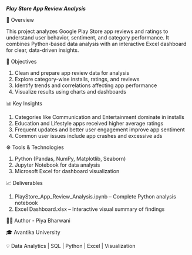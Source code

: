 ***Play Store App Review Analysis***

📘 Overview

This project analyzes Google Play Store app reviews and ratings to understand user behavior, sentiment, and category performance. It combines Python-based data analysis with an interactive Excel dashboard for clear, data-driven insights.

🎯 Objectives
1. Clean and prepare app review data for analysis
2. Explore category-wise installs, ratings, and reviews
3. Identify trends and correlations affecting app performance
4. Visualize results using charts and dashboards

📊 Key Insights
1. Categories like Communication and Entertainment dominate in installs
2. Education and Lifestyle apps received higher average ratings
3. Frequent updates and better user engagement improve app sentiment
4. Common user issues include app crashes and excessive ads

⚙️ Tools & Technologies
1. Python (Pandas, NumPy, Matplotlib, Seaborn)
2. Jupyter Notebook for data analysis
3. Microsoft Excel for dashboard visualization

📈 Deliverables
1. PlayStore_App_Review_Analysis.ipynb – Complete Python analysis notebook
2. Excel Dashboard.xlsx – Interactive visual summary of findings

👩‍💻 Author - Piya Bharwani

🎓 Avantika University

💡 Data Analytics | SQL | Python | Excel | Visualization
